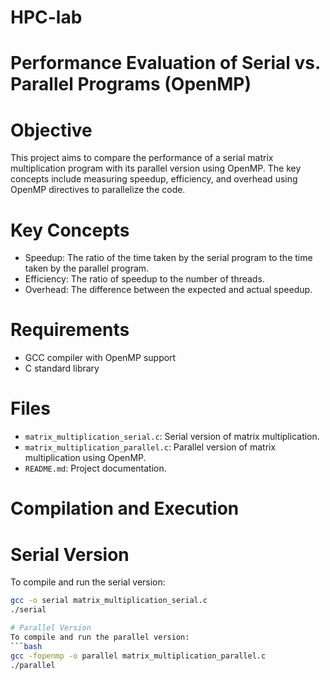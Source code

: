 # HPC-lab
# Performance Evaluation of Serial vs. Parallel Programs (OpenMP)

# Objective
This project aims to compare the performance of a serial matrix multiplication program with its parallel version using OpenMP. The key concepts include measuring speedup, efficiency, and overhead using OpenMP directives to parallelize the code.

# Key Concepts
- Speedup: The ratio of the time taken by the serial program to the time taken by the parallel program.
- Efficiency: The ratio of speedup to the number of threads.
- Overhead: The difference between the expected and actual speedup.

# Requirements
- GCC compiler with OpenMP support
- C standard library

# Files
- `matrix_multiplication_serial.c`: Serial version of matrix multiplication.
- `matrix_multiplication_parallel.c`: Parallel version of matrix multiplication using OpenMP.
- `README.md`: Project documentation.

# Compilation and Execution
# Serial Version
To compile and run the serial version:
```bash
gcc -o serial matrix_multiplication_serial.c
./serial

# Parallel Version
To compile and run the parallel version:
```bash
gcc -fopenmp -o parallel matrix_multiplication_parallel.c
./parallel
